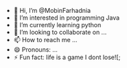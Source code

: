- 👋 Hi, I’m @MobinFarhadnia
- 👀 I’m interested in programming Java
- 🌱 I’m currently learning python
- 💞️ I’m looking to collaborate on ...
- 📫 How to reach me ...
- 😄 Pronouns: ...
- ⚡ Fun fact: life is a game I dont lose![;

<!---
MobinFarhadnia/MobinFarhadnia is a ✨ special ✨ repository because its `README.md` (this file) appears on your GitHub profile.
You can click the Preview link to take a look at your changes.
--->
